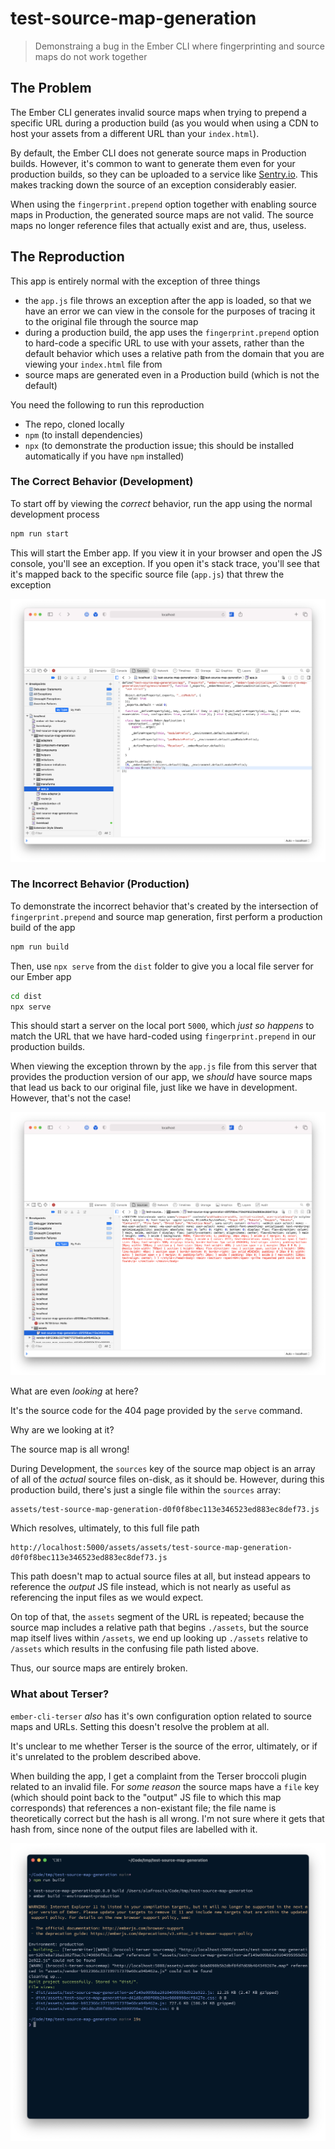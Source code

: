 # test-source-map-generation

> Demonstraing a bug in the Ember CLI where fingerprinting and source maps do not work together

## The Problem

The Ember CLI generates invalid source maps when trying to prepend a specific URL during a production build (as you would when using a CDN to host your assets from a different URL than your `index.html`).

By default, the Ember CLI does not generate source maps in Production builds. However, it's common to want to generate them even for your production builds, so they can be uploaded to a service like [Sentry.io](https://sentry.io). This makes tracking down the source of an exception considerably easier.

When using the `fingerprint.prepend` option together with enabling source maps in Production, the generated source maps are not valid. The source maps no longer reference files that actually exist and are, thus, useless.

## The Reproduction

This app is entirely normal with the exception of three things

- the `app.js` file throws an exception after the app is loaded, so that we have an error we can view in the console for the purposes of tracing it to the original file through the source map
- during a production build, the app uses the `fingerprint.prepend` option to hard-code a specific URL to use with your assets, rather than the default behavior which uses a relative path from the domain that you are viewing your `index.html` file from
- source maps are generated even in a Production build (which is not the default)

You need the following to run this reproduction

- The repo, cloned locally
- `npm` (to install dependencies)
- `npx` (to demonstrate the production issue; this should be installed automatically if you have `npm` installed)

### The Correct Behavior (Development)

To start off by viewing the _correct_ behavior, run the app using the normal development process

```bash
npm run start
```

This will start the Ember app. If you view it in your browser and open the JS console, you'll see an exception. If you open it's stack trace, you'll see that it's mapped back to the specific source file (`app.js`) that threw the exception

![The location that the exception's stack trace leads you to, viewed in the Safari dev tools](./readme-images/correct-source-maps.png)

### The Incorrect Behavior (Production)

To demonstrate the incorrect behavior that's created by the intersection of `fingerprint.prepend` and source map generation, first perform a production build of the app

```bash
npm run build
```

Then, use `npx serve` from the `dist` folder to give you a local file server for our Ember app

```bash
cd dist
npx serve
```

This should start a server on the local port `5000`, which _just so happens_ to match the URL that we have hard-coded using `fingerprint.prepend` in our production builds.

When viewing the exception thrown by the `app.js` file from this server that provides the production version of our app, we _should_ have source maps that lead us back to our original file, just like we have in development. However, that's not the case!

![A screenshot of the Safari dev tools, attempting and failing to view the source of an exception](./readme-images/incorrect-source-maps.png)

What are even _looking_ at here?

It's the source code for the 404 page provided by the `serve` command.

Why are we looking at it?

The source map is all wrong!

During Development, the `sources` key of the source map object is an array of all of the _actual_ source files on-disk, as it should be. However, during this production build, there's just a single file within the `sources` array:

```
assets/test-source-map-generation-d0f0f8bec113e346523ed883ec8def73.js
```

Which resolves, ultimately, to this full file path

```
http://localhost:5000/assets/assets/test-source-map-generation-d0f0f8bec113e346523ed883ec8def73.js
```

This path doesn't map to actual source files at all, but instead appears to reference the _output_ JS file instead, which is not nearly as useful as referencing the input files as we would expect.

On top of that, the `assets` segment of the URL is repeated; because the source map includes a relative path that begins `./assets`, but the source map itself lives within `/assets`, we end up looking up `./assets` relative to `/assets` which results in the confusing file path listed above.

Thus, our source maps are entirely broken.

### What about Terser?

`ember-cli-terser` _also_ has it's own configuration option related to source maps and URLs. Setting this doesn't resolve the problem at all.

It's unclear to me whether Terser is the source of the error, ultimately, or if it's unrelated to the problem described above.

When building the app, I get a complaint from the Terser broccoli plugin related to an invalid file. For _some reason_ the source maps have a `file` key (which should point back to the "output" JS file to which this map corresponds) that references a non-existant file; the file name is theoretically correct but the hash is all wrong. I'm not sure where it gets that hash from, since none of the output files are labelled with it.

![Console output of building the production Ember app](./readme-images/console-production-build.png)
